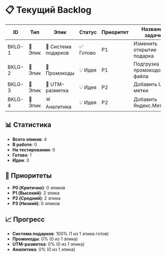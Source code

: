 # 📋 Текущий Backlog

| ID      | Тип     | Эпик                  | Статус   | Приоритет | Название задачи              | Файлы                   | Дата       |
|---------|---------|------------------------|----------|-----------|-------------------------------|--------------------------|------------|
| BKLG-1  | 🧱 Эпик     | 🎁 Система подарков    | ✅ Готово  | P1        | Изменить открытие подарка     | —                        | 2025-06-21 |
| BKLG-2  | 🧱 Эпик     | 🎫 Промокоды           | 💡 Идея    | P1        | Подгрузка промокодов из файла | —                        | 2025-01-27 |
| BKLG-3  | 🧱 Эпик     | 🔗 UTM-разметка        | 💡 Идея    | P2        | Добавить UTM-метки            | —                        | 2025-01-27 |
| BKLG-4  | 🧱 Эпик     | 📊 Аналитика           | 💡 Идея    | P2        | Добавить Яндекс.Метрику       | —                        | 2025-01-27 |

## 📊 Статистика

- **Всего эпиков**: 4
- **В работе**: 0
- **На тестировании**: 0
- **Готово**: 1
- **Идеи**: 3

## 🎯 Приоритеты

- **P0 (Критично)**: 0 эпиков
- **P1 (Высокий)**: 2 эпика
- **P2 (Средний)**: 2 эпика
- **P3 (Низкий)**: 0 эпиков

## 📈 Прогресс

- **Система подарков**: 100% (1 из 1 эпика готов)
- **Промокоды**: 0% (0 из 1 эпика)
- **UTM-разметка**: 0% (0 из 1 эпика)
- **Аналитика**: 0% (0 из 1 эпика) 
